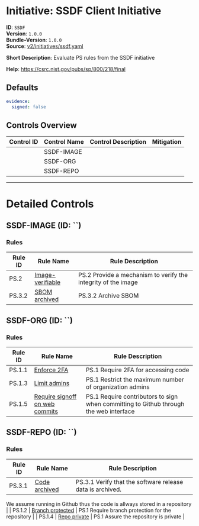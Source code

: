 # Initiative: SSDF Client Initiative

**ID**: `SSDF`  
**Version**: `1.0.0`  
**Bundle-Version**: `1.0.0`  
**Source**: [v2/initiatives/ssdf.yaml](https://github.com/scribe-public/sample-policies/v2/initiatives/ssdf.yaml)  

**Short Description**: Evaluate PS rules from the SSDF initiative

**Help**: https://csrc.nist.gov/pubs/sp/800/218/final

## Defaults

```yaml
evidence:
  signed: false
```

## Controls Overview

| Control ID | Control Name | Control Description | Mitigation |
|------------|--------------|---------------------|------------|
|  | SSDF-IMAGE |  |  |
|  | SSDF-ORG |  |  |
|  | SSDF-REPO |  |  |

---

# Detailed Controls

## SSDF-IMAGE (ID: ``)
### Rules

| Rule ID | Rule Name | Rule Description |
|---------|-----------|------------------|
| PS.2 | [Image-verifiable](../rules/ssdf/ps-2-image-verifiable.md) | PS.2 Provide a mechanism to verify the integrity of the image |
| PS.3.2 | [SBOM archived](../rules/ssdf/ps-3.2-archived-sbom.md) | PS.3.2 Archive SBOM |

## SSDF-ORG (ID: ``)
### Rules

| Rule ID | Rule Name | Rule Description |
|---------|-----------|------------------|
| PS.1.1 | [Enforce 2FA](../rules/ssdf/ps-1-2fa.md) | PS.1 Require 2FA for accessing code |
| PS.1.3 | [Limit admins](../rules/ssdf/ps-1-limit-admins.md) | PS.1 Restrict the maximum number of organization admins |
| PS.1.5 | [Require signoff on web commits](../rules/ssdf/ps-1-web-commit-signoff.md) | PS.1 Require contributors to sign when committing to Github through the web interface |

## SSDF-REPO (ID: ``)
### Rules

| Rule ID | Rule Name | Rule Description |
|---------|-----------|------------------|
| PS.3.1 | [Code archived](../rules/ssdf/ps-3.1-code-archived.md) | PS.3.1 Verify that the software release data is archived.
We assume running in Github thus the code is allways stored in a repository
 |
| PS.1.2 | [Branch protected](../rules/ssdf/ps-1-branch-protection.md) | PS.1 Require branch protection for the repository |
| PS.1.4 | [Repo private](../rules/ssdf/ps-1-repo-private.md) | PS.1 Assure the repository is private |
